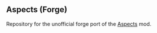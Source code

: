 ## Aspects (Forge)
Repository for the unofficial forge port of the [Aspects](https://github.com/Fishplex/Aspects) mod.
